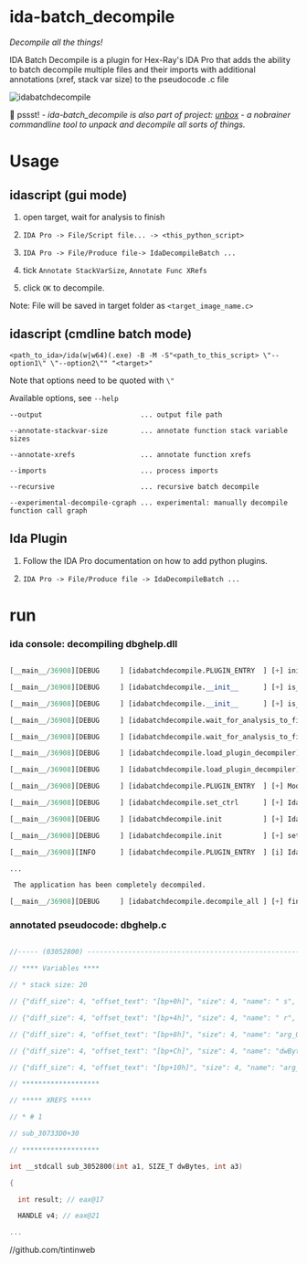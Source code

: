 # ida-batch_decompile

*Decompile all the things!*

IDA Batch Decompile is a plugin for Hex-Ray's IDA Pro that adds the ability to batch decompile multiple files and their imports with additional annotations (xref, stack var size) to the pseudocode .c file

![idabatchdecompile](https://cloud.githubusercontent.com/assets/2865694/19421079/a88707d6-93f8-11e6-86b2-483b923f5574.gif)


:baby_chick: pssst! *- *ida-batch_decompile* is also part of project: [unbox](https://github.com/tintinweb/unbox) - a nobrainer commandline tool to unpack and decompile all sorts of things.*

# Usage

## idascript (gui mode)

1. open target, wait for analysis to finish
2. `IDA Pro -> File/Script file... -> <this_python_script>`
3. `IDA Pro -> File/Produce file-> IdaDecompileBatch ...`
3. tick `Annotate StackVarSize`, `Annotate Func XRefs`
4. click `OK` to decompile.

Note: File will be saved in target folder as `<target_image_name.c>`

## idascript (cmdline batch mode)

    <path_to_ida>/ida(w|w64)(.exe) -B -M -S"<path_to_this_script> \"--option1\" \"--option2\"" "<target>"

Note that options need to be quoted with `\"`

Available options, see `--help`

    --output                        ... output file path
    --annotate-stackvar-size        ... annotate function stack variable sizes
    --annotate-xrefs                ... annotate function xrefs
    --imports                       ... process imports
    --recursive                     ... recursive batch decompile
    --experimental-decompile-cgraph ... experimental: manually decompile function call graph

## Ida Plugin

1. Follow the IDA Pro documentation on how to add python plugins.
2. `IDA Pro -> File/Produce file -> IdaDecompileBatch ...`

# run

### ida console: decompiling dbghelp.dll

```python
[__main__/36908][DEBUG     ] [idabatchdecompile.PLUGIN_ENTRY  ] [+] initializing IdaDecompileBatchPlugin
[__main__/36908][DEBUG     ] [idabatchdecompile.__init__      ] [+] is_windows: True
[__main__/36908][DEBUG     ] [idabatchdecompile.__init__      ] [+] is_ida64: False
[__main__/36908][DEBUG     ] [idabatchdecompile.wait_for_analysis_to_finish] [+] waiting for analysis to finish...
[__main__/36908][DEBUG     ] [idabatchdecompile.wait_for_analysis_to_finish] [+] analysis finished.
[__main__/36908][DEBUG     ] [idabatchdecompile.load_plugin_decompiler] [+] trying to load decompiler plugins
[__main__/36908][DEBUG     ] [idabatchdecompile.load_plugin_decompiler] [+] decompiler plugins loaded.
[__main__/36908][DEBUG     ] [idabatchdecompile.PLUGIN_ENTRY  ] [+] Mode: commandline w/o args
[__main__/36908][DEBUG     ] [idabatchdecompile.set_ctrl      ] [+] IdaDecompileBatchPlugin.set_ctrl(<__main__.IdaDecompileBatchController object at 0x056FCF90>)
[__main__/36908][DEBUG     ] [idabatchdecompile.init          ] [+] IdaDecompileBatchPlugin.init()
[__main__/36908][DEBUG     ] [idabatchdecompile.init          ] [+] setting up menus
[__main__/36908][INFO      ] [idabatchdecompile.PLUGIN_ENTRY  ] [i] IdaDecompileBatch loaded, see Menu: ('File/Produce file/', 'IdaDecompileBatch ...')
...
 The application has been completely decompiled.
[__main__/36908][DEBUG     ] [idabatchdecompile.decompile_all ] [+] finished decompiling 'dbghelp.dll' as 'dbghelp.c'
```

### annotated pseudocode: dbghelp.c

```c
//----- (03052800) --------------------------------------------------------
// **** Variables ****
// * stack size: 20
// {"diff_size": 4, "offset_text": "[bp+0h]", "size": 4, "name": " s", "offset": 0}
// {"diff_size": 4, "offset_text": "[bp+4h]", "size": 4, "name": " r", "offset": 4}
// {"diff_size": 4, "offset_text": "[bp+8h]", "size": 4, "name": "arg_0", "offset": 8}
// {"diff_size": 4, "offset_text": "[bp+Ch]", "size": 4, "name": "dwBytes", "offset": 12}
// {"diff_size": 4, "offset_text": "[bp+10h]", "size": 4, "name": "arg_8", "offset": 16}
// *******************
// ***** XREFS *****
// * # 1
// sub_30733D0+30
// *******************
int __stdcall sub_3052800(int a1, SIZE_T dwBytes, int a3)
{
  int result; // eax@17
  HANDLE v4; // eax@21
...
```


//github.com/tintinweb
